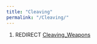 ```yaml
---
title: "Cleaving"
permalink: "/Cleaving/"
---
```


1.  REDIRECT [Cleaving_Weapons](Cleaving_Weapons "wikilink")